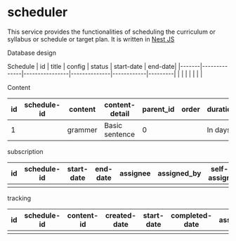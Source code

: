# scheduler
This service provides the functionalities of scheduling the curriculum or syllabus or schedule or target plan. It is written in [Nest JS](https://github.com/nestjs/nest)

Database design

Schedule
| id    | title        | config         |   status     | start-date | end-date|
|-------|--------------|----------------|--------------|------------|---------|
|       |              |                |              |            |         |

Content

| id    |schedule-id| content  | content-detail | parent_id |order| duration | config  | context | context-id | prerequisite   | post-action | status   |
|-------|-----------|----------|----------------|-----------|------|---------|---------|---------|------------|----------------|-------------|----------|
|  1    |           |grammer   | Basic sentence | 0         |      | In days | {JSON } |         |            | Letter knowing |assignment   |published |


subscription

| id    | schedule-id  | start-date     | end-date  | assignee | assigned_by  | self-assign | status |
|-------|--------------|----------------|-----------|----------|--------------|-------------|--------|
|       |              |                |           |          |              |             |        |

tracking

| id    | schedule-id  | content-id     | created-date  | start-date |completed-date| assignee | assigned_by  | self-assign | delay  | status |
|-------|--------------|----------------|---------------|------------|--------------|----------|--------------|-------------|--------|--------|
|       |              |                |               |            |              |          |              |             |        |        |



